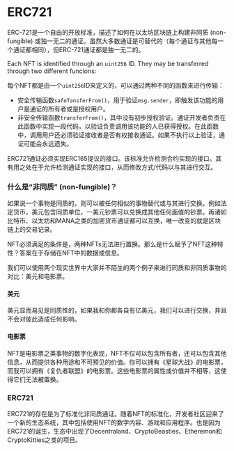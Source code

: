 # ERC721

ERC-721是一个自由的开放标准，描述了如何在以太坊区块链上构建非同质 \(non-fungible\) 或独一无二的通证。虽然大多数通证是可替代的（每个通证与其他每一个通证都相同），但ERC-721通证都是独一无二的。

Each NFT is identified through an `uint256` ID. They may be transferred through two different funcions:

每个NFT都是由一个`uint256`ID来定义的，可以通过两种不同的函数来进行传输：

* 安全传输函数`safeTansferFrom()`，用于验证`msg.sender`，即触发该功能的用户是通证的所有者或是授权用户。
* 非安全传输函数`transferFrom()`，其中没有初步授权验证。通证开发者负责在此函数中实现一段代码，以验证负责调用该功能的人已获得授权。在此函数中，调用用户还必须验证接收者是否有权接收通证。如果不执行以上验证，通证可能会永远遗失。

ERC721通证必须实现ERC165提议的接口。该标准允许检测合约实现的接口。其有用之处在于允许检测通证实现的接口，从而修改方式/代码以与其进行交互。

### 什么是“非同质” \(non-fungible\)？ <a id="what-does-fungible-mean"></a>

如果说一个事物是同质的，则可以被任何相似的事物替代或与其进行交换。例如法定货币，美元包含同质单位，一美元钞票可以兑换成其他任何面值的钞票。再诸如比特币、以太坊和MANA之类的加密货币通证都可以互换，唯一改变的就是区块链上的交易记录。

NFT必须满足的条件是，两种NFTs无法进行置换。那么是什么赋予了NFT这种特性？答案在于存储在NFT中的数据或信息。 

我们可以使用两个现实世界中大家并不陌生的两个例子来进行同质和非同质事物的对比：美元和电影票。

#### 美元 <a id="dollars"></a>

美元显而易见是同质性的，如果我和你都各自有亿美元，我们可以进行交换，并且不会对彼此造成任何影响。

#### 电影票 <a id="movie-tickets"></a>

NFT是电影票之类事物的数字化表现，NFT不仅可以包含所有者，还可以包含其他信息，从而提供各种用途和不可预见的价值。你可以拥有《星球大战》的电影票，而我可以拥有《复仇者联盟》的电影票。这些电影票的属性或价值并不相等，这使得它们无法被置换。

### ERC721 <a id="erc721_1"></a>

ERC721的存在是为了标准化非同质通证。随着NFT的标准化，开发者社区迎来了一个新的生态系统，其中包括使用NFT的数字内容、游戏和应用程序。也是因为ERC721的诞生，生态中出现了Decentraland、CryptoBeasties、Etheremon和CryptoKitties之类的项目。  


